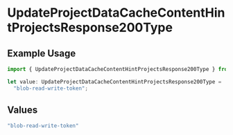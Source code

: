 # UpdateProjectDataCacheContentHintProjectsResponse200Type

## Example Usage

```typescript
import { UpdateProjectDataCacheContentHintProjectsResponse200Type } from "@simplesagar/vercel/models/updateprojectdatacacheop.js";

let value: UpdateProjectDataCacheContentHintProjectsResponse200Type =
  "blob-read-write-token";
```

## Values

```typescript
"blob-read-write-token"
```